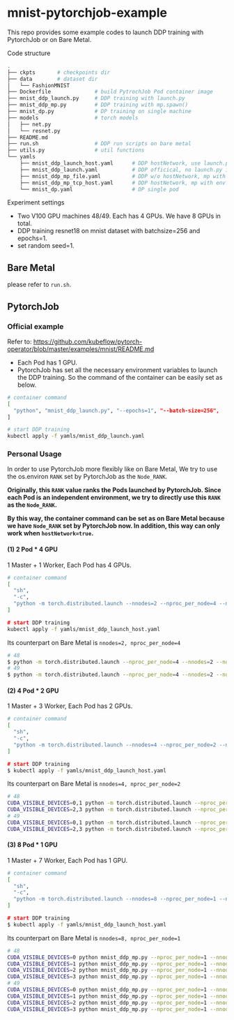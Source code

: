 # mnist-pytorchjob-example

This repo provides some example codes to launch DDP training with PytorchJob or on Bare Metal.



Code structure

```sh
.
├── ckpts       # checkpoints dir
├── data        # dataset dir
│   └── FashionMNIST
├── Dockerfile              # build PytrochJob Pod container image
├── mnist_ddp_launch.py     # DDP training with launch.py
├── mnist_ddp_mp.py         # DDP training with mp.spawn()
├── mnist_dp.py             # DP training on single machine
├── models                  # torch models
│   ├── net.py
│   └── resnet.py
├── README.md
├── run.sh                  # DDP run scripts on bare metal
├── utils.py                # util functions
└── yamls
    ├── mnist_ddp_launch_host.yaml      # DDP hostNetwork, use launch.py in command
    ├── mnist_ddp_launch.yaml           # DDP officical, no launch.py in command
    ├── mnist_ddp_mp_file.yaml          # DDP w/o hostNetwork, mp with file://
    ├── mnist_ddp_mp_tcp_host.yaml      # DDP hostNetwork, mp with env://
    └── mnist_dp.yaml                   # DP single pod
```



Experiment settings

- Two V100 GPU machines 48/49. Each has 4 GPUs. We have 8 GPUs in total.
- DDP training resnet18 on mnist dataset with batchsize=256 and epochs=1.
- set random seed=1.



## Bare Metal

please refer to `run.sh`.



## PytorchJob

### Official example 

Refer to: https://github.com/kubeflow/pytorch-operator/blob/master/examples/mnist/README.md

- Each Pod has 1 GPU.
- PytorchJob has set all the necessary environment variables to launch the DDP training. So the command of the container can be easily set as below.

```sh
# container command
[
  "python", "mnist_ddp_launch.py", "--epochs=1", "--batch-size=256",
]

# start DDP training
kubectl apply -f yamls/mnist_ddp_launch.yaml
```



### Personal Usage

In order to use PytorchJob more flexibly like on Bare Metal, We try to use the os.environ `RANK` set by PytorchJob as the `Node_RANK`. 

**Originally, this `RANK` value ranks the Pods launched by PytorchJob. Since each Pod is an independent environment, we try to directly use this `RANK` as the `Node_RANK`.**

**By this way, the container command can be set as on Bare Metal because we have `Node_RANK` set by PytorchJob now. In addition, this way can only work when `hostNetwork=true`.**



#### (1) 2 Pod * 4 GPU

1 Master + 1 Worker, Each Pod has 4 GPUs.

```sh
# container command
[
  "sh",
  "-c",
  "python -m torch.distributed.launch --nnodes=2 --nproc_per_node=4 --node_rank=${RANK} --master_addr=10.252.192.48 --master_port=22222 mnist_ddp_launch.py --epochs=1 --batch-size=256",
]

# start DDP training
kubectl apply -f yamls/mnist_ddp_launch_host.yaml
```

Its counterpart on Bare Metal is `nnodes=2, nproc_per_node=4`

```sh
# 48
$ python -m torch.distributed.launch --nproc_per_node=4 --nnodes=2 --node_rank=0 --master_addr="10.252.192.48" --master_port=22222 mnist_ddp_launch.py --epochs=1 --batch-size=256
# 49
$ python -m torch.distributed.launch --nproc_per_node=4 --nnodes=2 --node_rank=1 --master_addr="10.252.192.48" --master_port=22222 mnist_ddp_launch.py --epochs=1 --batch-size=256
```



#### (2) 4 Pod * 2 GPU

1 Master + 3 Worker, Each Pod has 2 GPUs.

```sh
# container command
[
  "sh",
  "-c",
  "python -m torch.distributed.launch --nnodes=4 --nproc_per_node=2 --node_rank=${RANK} --master_addr=10.252.192.48 --master_port=33333 mnist_ddp_launch.py --epochs=1 --batch-size=256",
]

# start DDP training
$ kubectl apply -f yamls/mnist_ddp_launch_host.yaml
```

Its counterpart on Bare Metal is `nnodes=4, nproc_per_node=2`

```sh
# 48
CUDA_VISIBLE_DEVICES=0,1 python -m torch.distributed.launch --nproc_per_node=2 --nnodes=4 --node_rank=0 --master_addr="10.252.192.48" --master_port=22222 mnist_ddp_launch.py --epochs=1 --batch-size=256
CUDA_VISIBLE_DEVICES=2,3 python -m torch.distributed.launch --nproc_per_node=2 --nnodes=4 --node_rank=1 --master_addr="10.252.192.48" --master_port=22222 mnist_ddp_launch.py --epochs=1 --batch-size=256
# 49
CUDA_VISIBLE_DEVICES=0,1 python -m torch.distributed.launch --nproc_per_node=2 --nnodes=4 --node_rank=2 --master_addr="10.252.192.48" --master_port=22222 mnist_ddp_launch.py --epochs=1 --batch-size=256
CUDA_VISIBLE_DEVICES=2,3 python -m torch.distributed.launch --nproc_per_node=2 --nnodes=4 --node_rank=3 --master_addr="10.252.192.48" --master_port=22222 mnist_ddp_launch.py --epochs=1 --batch-size=256
```



#### (3) 8 Pod * 1 GPU

1 Master + 7 Worker, Each Pod has 1 GPU.

```sh
# container command
[
  "sh",
  "-c",
  "python -m torch.distributed.launch --nnodes=8 --nproc_per_node=1 --node_rank=${RANK} --master_addr=10.252.192.48 --master_port=33333 mnist_ddp_launch.py --epochs=1 --batch-size=256",
]

# start DDP training
$ kubectl apply -f yamls/mnist_ddp_launch_host.yaml
```

Its counterpart on Bare Metal is `nnodes=8, nproc_per_node=1`

```sh
# 48
CUDA_VISIBLE_DEVICES=0 python mnist_ddp_mp.py --nproc_per_node=1 --nnodes=8 --node_rank=0 --dist-url="tcp://10.252.192.48:22222" --epochs=1 --batch-size=256
CUDA_VISIBLE_DEVICES=1 python mnist_ddp_mp.py --nproc_per_node=1 --nnodes=8 --node_rank=1 --dist-url="tcp://10.252.192.48:22222" --epochs=1 --batch-size=256
CUDA_VISIBLE_DEVICES=2 python mnist_ddp_mp.py --nproc_per_node=1 --nnodes=8 --node_rank=2 --dist-url="tcp://10.252.192.48:22222" --epochs=1 --batch-size=256
CUDA_VISIBLE_DEVICES=3 python mnist_ddp_mp.py --nproc_per_node=1 --nnodes=8 --node_rank=3 --dist-url="tcp://10.252.192.48:22222" --epochs=1 --batch-size=256
# 49
CUDA_VISIBLE_DEVICES=0 python mnist_ddp_mp.py --nproc_per_node=1 --nnodes=8 --node_rank=4 --dist-url="tcp://10.252.192.48:22222" --epochs=1 --batch-size=256
CUDA_VISIBLE_DEVICES=1 python mnist_ddp_mp.py --nproc_per_node=1 --nnodes=8 --node_rank=5 --dist-url="tcp://10.252.192.48:22222" --epochs=1 --batch-size=256
CUDA_VISIBLE_DEVICES=2 python mnist_ddp_mp.py --nproc_per_node=1 --nnodes=8 --node_rank=6 --dist-url="tcp://10.252.192.48:22222" --epochs=1 --batch-size=256
CUDA_VISIBLE_DEVICES=3 python mnist_ddp_mp.py --nproc_per_node=1 --nnodes=8 --node_rank=7 --dist-url="tcp://10.252.192.48:22222" --epochs=1 --batch-size=256
```

